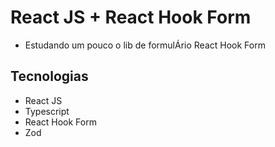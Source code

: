 # React JS + React Hook Form

- Estudando um pouco o lib de formulÁrio React Hook Form

## Tecnologias

- React JS
- Typescript 
- React Hook Form
- Zod